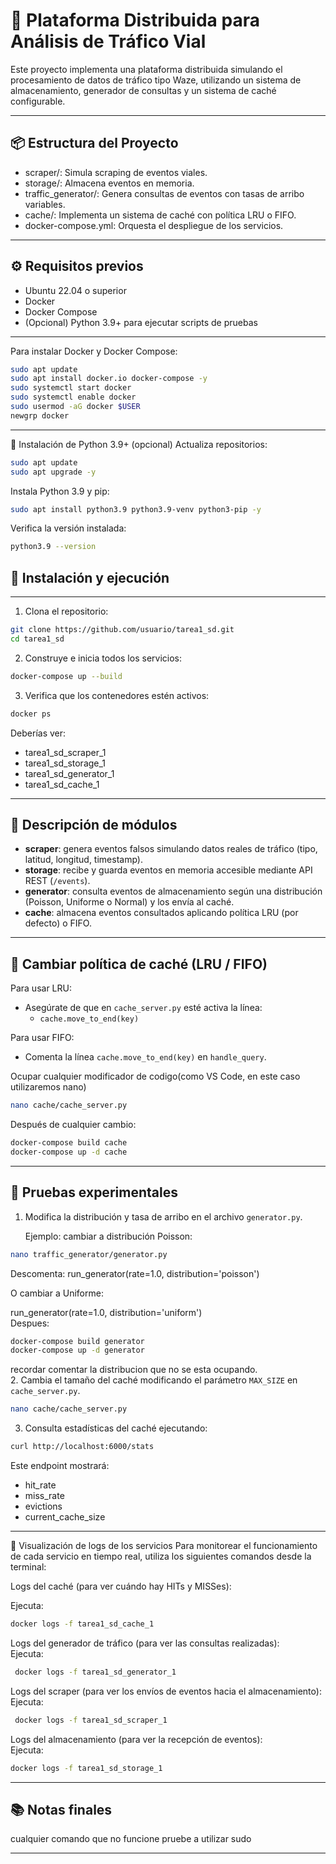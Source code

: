 # 🚦 Plataforma Distribuida para Análisis de Tráfico Vial

Este proyecto implementa una plataforma distribuida simulando el procesamiento de datos de tráfico tipo Waze, utilizando un sistema de almacenamiento, generador de consultas y un sistema de caché configurable.

---

## 📦 Estructura del Proyecto

- scraper/: Simula scraping de eventos viales.
- storage/: Almacena eventos en memoria.
- traffic_generator/: Genera consultas de eventos con tasas de arribo variables.
- cache/: Implementa un sistema de caché con política LRU o FIFO.
- docker-compose.yml: Orquesta el despliegue de los servicios.

---

## ⚙️ Requisitos previos

- Ubuntu 22.04 o superior
- Docker
- Docker Compose
- (Opcional) Python 3.9+ para ejecutar scripts de pruebas

---
Para instalar Docker y Docker Compose:

```bash
sudo apt update
sudo apt install docker.io docker-compose -y
sudo systemctl start docker
sudo systemctl enable docker
sudo usermod -aG docker $USER
newgrp docker
```
---
🐍 Instalación de Python 3.9+ (opcional)
Actualiza repositorios:
```bash
sudo apt update
sudo apt upgrade -y
```
Instala Python 3.9 y pip:
```bash
sudo apt install python3.9 python3.9-venv python3-pip -y
```
Verifica la versión instalada:
```bash
python3.9 --version
```
## 🚀 Instalación y ejecución
---
1. Clona el repositorio:
```bash
git clone https://github.com/usuario/tarea1_sd.git
cd tarea1_sd
```
2. Construye e inicia todos los servicios:
```bash
docker-compose up --build
```
3.  Verifica que los contenedores estén activos:
```bash
docker ps
```

Deberías ver:

- tarea1_sd_scraper_1
- tarea1_sd_storage_1
- tarea1_sd_generator_1
- tarea1_sd_cache_1

---

## 🧠 Descripción de módulos

- **scraper**: genera eventos falsos simulando datos reales de tráfico (tipo, latitud, longitud, timestamp).
- **storage**: recibe y guarda eventos en memoria accesible mediante API REST (`/events`).
- **generator**: consulta eventos de almacenamiento según una distribución (Poisson, Uniforme o Normal) y los envía al caché.
- **cache**: almacena eventos consultados aplicando política LRU (por defecto) o FIFO.

---

## 🔁 Cambiar política de caché (LRU / FIFO)

Para usar LRU:

- Asegúrate de que en `cache_server.py` esté activa la línea:
  - `cache.move_to_end(key)`

Para usar FIFO:

- Comenta la línea `cache.move_to_end(key)` en `handle_query`.  

Ocupar cualquier modificador de codigo(como VS Code, en este caso utilizaremos nano)
```bash
nano cache/cache_server.py
```
Después de cualquier cambio:
```bash
docker-compose build cache
docker-compose up -d cache
```
---

## 🧪 Pruebas experimentales

1. Modifica la distribución y tasa de arribo en el archivo `generator.py`.

   Ejemplo: cambiar a distribución Poisson:
```bash
nano traffic_generator/generator.py
```
Descomenta:
run_generator(rate=1.0, distribution='poisson')

O cambiar a Uniforme:

run_generator(rate=1.0, distribution='uniform')  
Despues:
```bash
docker-compose build generator
docker-compose up -d generator
```
recordar comentar la  distribucion que no se esta ocupando.  
2. Cambia el tamaño del caché modificando el parámetro `MAX_SIZE` en `cache_server.py`.
```bash
nano cache/cache_server.py
```
3. Consulta estadísticas del caché ejecutando:
```bash
curl http://localhost:6000/stats
```

Este endpoint mostrará:

- hit_rate
- miss_rate
- evictions
- current_cache_size
---

📜 Visualización de logs de los servicios
Para monitorear el funcionamiento de cada servicio en tiempo real, utiliza los siguientes comandos desde la terminal:

Logs del caché (para ver cuándo hay HITs y MISSes):

Ejecuta:  
```bash
docker logs -f tarea1_sd_cache_1
```
Logs del generador de tráfico (para ver las consultas realizadas):  
Ejecuta:
```bash
 docker logs -f tarea1_sd_generator_1
```
Logs del scraper (para ver los envíos de eventos hacia el almacenamiento):  
Ejecuta:
```bash
 docker logs -f tarea1_sd_scraper_1
```
Logs del almacenamiento (para ver la recepción de eventos):  
Ejecuta:
```bash
docker logs -f tarea1_sd_storage_1
```
---
## 📚 Notas finales

cualquier comando que no funcione pruebe a utilizar sudo 

---
